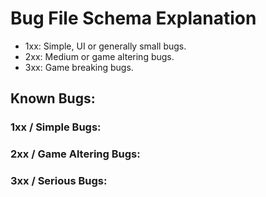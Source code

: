 # Bug File Schema Explanation
- 1xx: Simple, UI or generally small bugs.
- 2xx: Medium or game altering bugs.
- 3xx: Game breaking bugs.


## Known Bugs:

### 1xx / Simple Bugs:

### 2xx / Game Altering Bugs:

### 3xx / Serious Bugs: